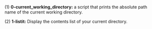 (1) **0-current_working_directory:** a script that prints the absolute path name of the current working directory.

(2) **1-listit:** Display the contents list of your current directory.

